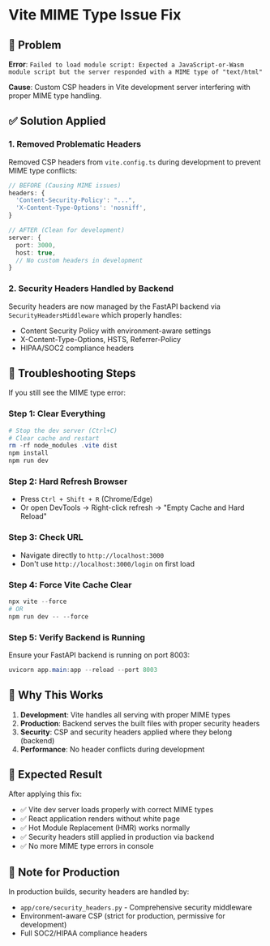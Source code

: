 # Vite MIME Type Issue Fix

## 🚨 Problem
**Error**: `Failed to load module script: Expected a JavaScript-or-Wasm module script but the server responded with a MIME type of "text/html"`

**Cause**: Custom CSP headers in Vite development server interfering with proper MIME type handling.

## ✅ Solution Applied

### 1. **Removed Problematic Headers**
Removed CSP headers from `vite.config.ts` during development to prevent MIME type conflicts:

```typescript
// BEFORE (Causing MIME issues)
headers: {
  'Content-Security-Policy': "...",
  'X-Content-Type-Options': 'nosniff',
}

// AFTER (Clean for development)
server: {
  port: 3000,
  host: true,
  // No custom headers in development
}
```

### 2. **Security Headers Handled by Backend**
Security headers are now managed by the FastAPI backend via `SecurityHeadersMiddleware` which properly handles:
- Content Security Policy with environment-aware settings
- X-Content-Type-Options, HSTS, Referrer-Policy
- HIPAA/SOC2 compliance headers

## 🔧 **Troubleshooting Steps**

If you still see the MIME type error:

### **Step 1: Clear Everything**
```powershell
# Stop the dev server (Ctrl+C)
# Clear cache and restart
rm -rf node_modules .vite dist
npm install
npm run dev
```

### **Step 2: Hard Refresh Browser**
- Press `Ctrl + Shift + R` (Chrome/Edge)
- Or open DevTools → Right-click refresh → "Empty Cache and Hard Reload"

### **Step 3: Check URL**
- Navigate directly to `http://localhost:3000`
- Don't use `http://localhost:3000/login` on first load

### **Step 4: Force Vite Cache Clear**
```powershell
npx vite --force
# OR
npm run dev -- --force
```

### **Step 5: Verify Backend is Running**
Ensure your FastAPI backend is running on port 8003:
```powershell
uvicorn app.main:app --reload --port 8003
```

## 🎯 **Why This Works**

1. **Development**: Vite handles all serving with proper MIME types
2. **Production**: Backend serves the built files with proper security headers
3. **Security**: CSP and security headers applied where they belong (backend)
4. **Performance**: No header conflicts during development

## 🚀 **Expected Result**

After applying this fix:
- ✅ Vite dev server loads properly with correct MIME types
- ✅ React application renders without white page
- ✅ Hot Module Replacement (HMR) works normally
- ✅ Security headers still applied in production via backend
- ✅ No more MIME type errors in console

## 📝 **Note for Production**

In production builds, security headers are handled by:
- `app/core/security_headers.py` - Comprehensive security middleware
- Environment-aware CSP (strict for production, permissive for development)
- Full SOC2/HIPAA compliance headers